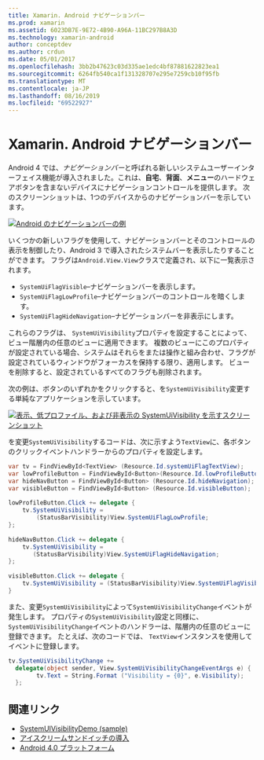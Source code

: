 ```yaml
---
title: Xamarin. Android ナビゲーションバー
ms.prod: xamarin
ms.assetid: 6023DB7E-9E72-4B90-A96A-11BC297B8A3D
ms.technology: xamarin-android
author: conceptdev
ms.author: crdun
ms.date: 05/01/2017
ms.openlocfilehash: 3bb2b47623c03d335ae1edc4bf87881622823ea1
ms.sourcegitcommit: 6264fb540ca1f131328707e295e7259cb10f95fb
ms.translationtype: MT
ms.contentlocale: ja-JP
ms.lasthandoff: 08/16/2019
ms.locfileid: "69522927"
---
```

# <a name="xamarinandroid-navigation-bar"></a>Xamarin. Android ナビゲーションバー

Android 4 では、*ナビゲーションバー*と呼ばれる新しいシステムユーザーインターフェイス機能が導入されました。これは、**自宅**、**背面**、**メニュー**のハードウェアボタンを含まないデバイスにナビゲーションコントロールを提供します。
次のスクリーンショットは、1つのデバイスからのナビゲーションバーを示しています。

 [![Android のナビゲーションバーの例](navigation-bar-images/19-navbar.png)](navigation-bar-images/19-navbar.png#lightbox)

いくつかの新しいフラグを使用して、ナビゲーションバーとそのコントロールの表示を制御したり、Android 3 で導入されたシステムバーを表示したりすることができます。 フラグは`Android.View.View`クラスで定義され、以下に一覧表示されます。

- `SystemUiFlagVisible`&ndash;ナビゲーションバーを表示します。 
- `SystemUiFlagLowProfile`&ndash;ナビゲーションバーのコントロールを暗くします。 
- `SystemUiFlagHideNavigation`&ndash;ナビゲーションバーを非表示にします。 


これらのフラグは、 `SystemUiVisibility`プロパティを設定することによって、ビュー階層内の任意のビューに適用できます。 複数のビューにこのプロパティが設定されている場合、システムはそれらをまたは操作と組み合わせ、フラグが設定されているウィンドウがフォーカスを保持する限り、適用します。 ビューを削除すると、設定されているすべてのフラグも削除されます。

次の例は、ボタンのいずれかをクリックすると、を`SystemUiVisibility`変更する単純なアプリケーションを示しています。

 [![表示、低プロファイル、および非表示の SystemUiVisibility を示すスクリーンショット](navigation-bar-images/18-systemuivisibility.png)](navigation-bar-images/18-systemuivisibility.png#lightbox)

を変更`SystemUiVisibility`するコードは、次に示すよう`TextView`に、各ボタンのクリックイベントハンドラーからのプロパティを設定します。

```csharp
var tv = FindViewById<TextView> (Resource.Id.systemUiFlagTextView);
var lowProfileButton = FindViewById<Button>(Resource.Id.lowProfileButton);
var hideNavButton = FindViewById<Button> (Resource.Id.hideNavigation);
var visibleButton = FindViewById<Button> (Resource.Id.visibleButton);
           
lowProfileButton.Click += delegate {
    tv.SystemUiVisibility =
        (StatusBarVisibility)View.SystemUiFlagLowProfile;
};
           
hideNavButton.Click += delegate {
    tv.SystemUiVisibility =
       (StatusBarVisibility)View.SystemUiFlagHideNavigation;        
};
           
visibleButton.Click += delegate {
    tv.SystemUiVisibility = (StatusBarVisibility)View.SystemUiFlagVisible;
}
```

また、変更`SystemUiVisibility`によって`SystemUiVisibilityChange`イベントが発生します。 プロパティの`SystemUiVisibility`設定と同様に、 `SystemUiVisibilityChange`イベントのハンドラーは、階層内の任意のビューに登録できます。 たとえば、次のコードでは、 `TextView`インスタンスを使用してイベントに登録します。

```csharp
tv.SystemUiVisibilityChange +=
  delegate(object sender, View.SystemUiVisibilityChangeEventArgs e) {
        tv.Text = String.Format ("Visibility = {0}", e.Visibility);
  };
```



## <a name="related-links"></a>関連リンク

- [SystemUIVisibilityDemo (sample)](https://docs.microsoft.com/samples/xamarin/monodroid-samples/systemuivisibilitydemo)
- [アイスクリームサンドイッチの導入](http://www.android.com/about/ice-cream-sandwich/)
- [Android 4.0 プラットフォーム](https://developer.android.com/sdk/android-4.0.html)
